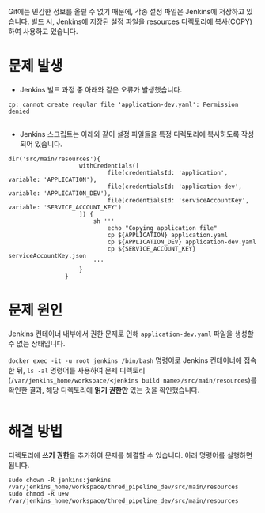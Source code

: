 <p>Git에는 민감한 정보를 올릴 수 없기 때문에, 각종 설정 파일은 Jenkins에 저장하고 있습니다. 빌드 시, Jenkins에 저장된 설정 파일을 resources 디렉토리에 복사(COPY)하여 사용하고 있습니다.</p>
<h1 id="문제-발생">문제 발생</h1>
<ul>
<li>Jenkins 빌드 과정 중 아래와 같은 오류가 발생했습니다.</li>
</ul>
<pre><code class="language-yaml">cp: cannot create regular file 'application-dev.yaml': Permission denied</code></pre>
<p><img alt="" src="https://velog.velcdn.com/images/sunnamgung8/post/7754a4ff-3fc2-4a0c-a12a-44169c0e38dc/image.png" /></p>
<ul>
<li>Jenkins 스크립트는 아래와 같이 설정 파일들을 특정 디렉토리에 복사하도록 작성되어 있습니다.</li>
</ul>
<pre><code class="language-yaml">dir('src/main/resources'){
                    withCredentials([
                            file(credentialsId: 'application', variable: 'APPLICATION'),
                            file(credentialsId: 'application-dev', variable: 'APPLICATION_DEV'),
                            file(credentialsId: 'serviceAccountKey', variable: 'SERVICE_ACCOUNT_KEY')
                    ]) {
                        sh '''
                            echo &quot;Copying application file&quot;
                            cp ${APPLICATION} application.yaml
                            cp ${APPLICATION_DEV} application-dev.yaml
                            cp ${SERVICE_ACCOUNT_KEY} serviceAccountKey.json
                        '''
                    }
                }</code></pre>
<h1 id="문제-원인">문제 원인</h1>
<p>Jenkins 컨테이너 내부에서 권한 문제로 인해 <code>application-dev.yaml</code> 파일을 생성할 수 없는 상태입니다.</p>
<p><code>docker exec -it -u root jenkins /bin/bash</code> 명령어로 Jenkins 컨테이너에 접속한 뒤, <code>ls -al</code> 명령어를 사용하여 문제 디렉토리(<code>/var/jenkins_home/workspace/&lt;jenkins build name&gt;/src/main/resources</code>)를 확인한 결과, 해당 디렉토리에 <strong>읽기 권한만</strong> 있는 것을 확인했습니다.</p>
<p><img alt="" src="https://velog.velcdn.com/images/sunnamgung8/post/543d2186-331d-480c-b4ca-c1181a2fde0f/image.png" /></p>
<h1 id="해결-방법">해결 방법</h1>
<p>디렉토리에 <strong>쓰기 권한</strong>을 추가하여 문제를 해결할 수 있습니다. 아래 명령어를 실행하면 됩니다.</p>
<pre><code class="language-bash">sudo chown -R jenkins:jenkins /var/jenkins_home/workspace/thred_pipeline_dev/src/main/resources
sudo chmod -R u+w /var/jenkins_home/workspace/thred_pipeline_dev/src/main/resources</code></pre>